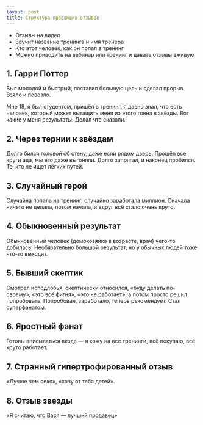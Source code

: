 ```yaml
---
layout: post
title: Структура продающих отзывов
---
```


- Отзывы на видео
- Звучит название тренинга и имя тренера
- Кто этот человек, как он попал в тренинг
- Можно приводить на вебинар или тренинг и давать отзывы вживую

## 1. Гарри Поттер

Был молодой и быстрый, поставил большую цель и сделал прорыв. Взяло и повезло.

Мне 18, я был студентом, пришёл в тренинг, я давно знал, что есть человек, который может вытащить меня из этого говна в звёзды. Вот какие у меня результаты. Делал что сказали.

## 2. Через тернии к звёздам

Долго бился головой об стену, даже если рядом дверь. Прошёл все круги ада, мы его даже выгоняли. Долго запрягал, и наконец пробился. Те, кто не ищет лёгких путей.

## 3. Случайный герой

Случайна попала на тренинг, случайно заработала миллион. Сначала ничего не делала, потом начала, и вдруг всё стало очень круто.

## 4. Обыкновенный результат

Обыкновенный человек (домохозяйка в возрасте, врач) чего-то добилась. Необязательно большой результат, но у обычных людей тоже что-то выходит.

## 5. Бывший скептик

Смотрел исподлобья, скептически относился, «буду делать по-своему», «это всё фигня», «это не работает», а потом просто решил попробовать. Попробовал, заработало, теперь рекомендует. Стал суперфанатом.

## 6. Яростный фанат

Готовы вписываться везде — я хожу на все тренинги, всё покупаю, всё круто работает.

## 7. Странный гипертрофированный отзыв

«Лучше чем секс», «хочу от тебя детей».

## 8. Отзыв звезды

«Я считаю, что Вася — лучший продавец»
